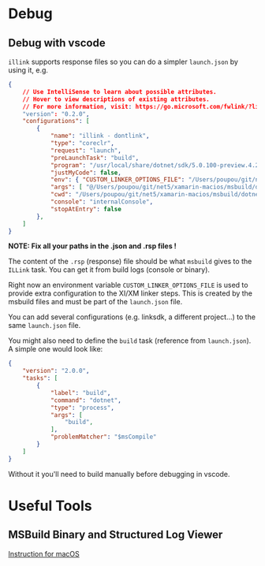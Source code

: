 
# Debug

## Debug with vscode

`illink` supports response files so you can do a simpler `launch.json` by using it, e.g.

```json
{
	// Use IntelliSense to learn about possible attributes.
	// Hover to view descriptions of existing attributes.
	// For more information, visit: https://go.microsoft.com/fwlink/?linkid=830387
	"version": "0.2.0",
	"configurations": [
		{
			"name": "illink - dontlink",
			"type": "coreclr",
			"request": "launch",
			"preLaunchTask": "build",
			"program": "/usr/local/share/dotnet/sdk/5.0.100-preview.4.20214.36/Sdks/ILLink.Tasks/tools/netcoreapp3.0/illink.dll",
			"justMyCode": false,
			"env": { "CUSTOM_LINKER_OPTIONS_FILE": "/Users/poupou/git/net5/xamarin-macios/msbuild/dotnet/test/MySingleView/obj/Debug/netcoreapp5.0/ios-x64/custom-linker-options.txt", },
			"args": [ "@/Users/poupou/git/net5/xamarin-macios/msbuild/dotnet/test/MySingleView/illink-dontlink.rsp" ],
			"cwd": "/Users/poupou/git/net5/xamarin-macios/msbuild/dotnet/test/MySingleView",
			"console": "internalConsole",
			"stopAtEntry": false
		},
	]
}
```

**NOTE: Fix all your paths in the .json and .rsp files !**

The content of the `.rsp` (response) file should be what `msbuild` gives to the `ILLink` task. You can get it from build logs (console or binary).

Right now an environment variable `CUSTOM_LINKER_OPTIONS_FILE` is used to provide extra configuration to the XI/XM linker steps. This is created by the msbuild files and must be part of the `launch.json` file.

You can add several configurations (e.g. linksdk, a different project...) to the same `launch.json` file.

You might also need to define the `build` task (reference from `launch.json`). A simple one would look like:

```json
{
	"version": "2.0.0",
	"tasks": [
		{
			"label": "build",
			"command": "dotnet",
			"type": "process",
			"args": [
				"build",
			],
			"problemMatcher": "$msCompile"
		}
	]
}
```

Without it you'll need to build manually before debugging in vscode.

# Useful Tools

## MSBuild Binary and Structured Log Viewer

[Instruction for macOS](https://github.com/KirillOsenkov/MSBuildStructuredLog#running-the-avalonia-version-on-mac)
